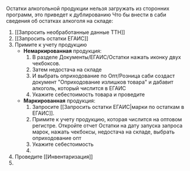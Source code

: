 Остатки алкогольной продукции нельзя загружать из сторонних программ, это приведет к дублированию
Что бы внести в саби сведения об остатках алкоголя на складе:
1. [[Запросить необработанные данные ТТН]]
2. [[Запросить остатки ЕГАИС]]
3. Примите к учету продукцию
	- **Немаркированная** продукция:
		1. В разделе Документы/ЕГАИС/Остатки нажать иконку двух чекбоксов.
		2. Затем недостача на складе
		3. И выбрать оприходование по Опт/Розница
		 саби создаст документ "Оприходование излишков товара" и дабавит алкоголь, который числится в ЕГАИС
		4. Укажите себестоимость товара и проведите
	- **Маркированная**  продукция:
		1. Запросите [[Запросить остатки ЕГАИС|марки по остаткам в ЕГАИС]]. 
		2. Примите к учету продукцию, которая числится на оптовом регистре. Откройте отчет Остатки на дату запуска запроса марок, нажать чекбоксы, недостача на складе, выбрать оприходование опт
		3. Укажите себестоимость
		4. 
4. Проведите [[Инвентаризация]]
5. 